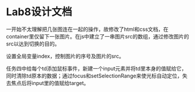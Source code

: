 # Lab8设计文档

一开始不太理解把几张图连在一起的操作，故修改了html和css文档，在container里仅留下一张图片。在js中建立了一串图片src的数组，通过修改图片的src以达到切换的目的。

设置全局变量index，控制图片的序号及图片的src。

任务四中给每个td添加鼠标事件，新建一个input元素并将td里本身的值赋给它，同时清除td原本的数据；通过focus和setSelectionRange来使光标自动定位，失去焦点后将input里的值赋给target。